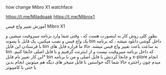 how change Mibro X1 watchface

https://t.me/Miladpaak
https://t.me/Mibrox1

آموزش تغییر واچ فیس Mibro X1

بطور کلی روش کار به اینصورت هست که ، وقتی شما وارد برنامه میبروفیت میشین و یک واچ فیس و نصب میکنین، یک فایل با پسوند bin داخل گوشی دانلود میشه ، که برنامه با فرستادن این فایل bin به ساعت باعث تغییر واچ فیس میشه.
حالا ما قراره فایل های bin که داخل برنامه میبروفیت نیست و از اینترنت گرفتیم و با فایل اصلی جابجا کنیم.
*این کار تغییر نام فایل bin و جابجا کردنش با فایل اصلی و من با برنامه x-plore انجام میدم چون راحتتره
حالا شما اگه خواستین با فایل منیجر های دیگه هم میتونین انجام بدین یا حتی با کامپیوتر
